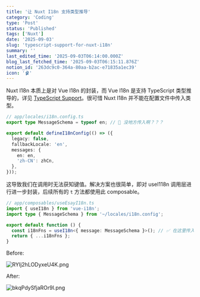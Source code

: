 ```yaml
---
title: '让 Nuxt I18n 支持类型推导'
category: 'Coding'
type: 'Post'
status: 'Published'
tags: ['Nuxt']
date: '2025-09-03'
slug: 'typescript-support-for-nuxt-i18n'
summary: ''
last_edited_time: '2025-09-03T06:14:00.000Z'
blog_last_fetched_time: '2025-09-03T06:15:11.876Z'
notion_id: '263dc9c0-364a-80aa-b2ac-e71835a1ec39'
icon: '🩰'
---
```


Nuxt I18n 本质上是对 Vue I18n 的封装，而 Vue I18n 是支持 TypeScript 类型推导的，详见 [TypeScript Support](https://vue-i18n.intlify.dev/guide/advanced/typescript)。很可惜 Nuxt I18n 并不能在配置文件中传入类型。

```typescript
// app/locales/i18n.config.ts
export type MessageSchema = typeof en; // 🥲 没地方传入啊？？？

export default defineI18nConfig(() => ({
  legacy: false,
  fallbackLocale: 'en',
  messages: {
    en: en,
    'zh-CN': zhCn,
  },
}));
```

这导致我们在调用时无法获知键值。解决方案也很简单，即对 useI118n 调用层进行进一步封装，后续所有的 `t` 方法都使用此 composable。

```typescript
// app/composables/useEsayI18n.ts
import { useI18n } from 'vue-i18n';
import type { MessageSchema } from '~/locales/i18n.config';

export default function () {
  const i18nFns = useI18n<{ message: MessageSchema }>(); // ✅ 在这里传入类型
  return { ...i18nFns };
}
```

Before:

![RYIj2hLODyxeU4K.png](https://cdn.sa.net/2025/09/03/RYIj2hLODyxeU4K.png)

After:

![bkqPdySfjaROr9l.png](https://cdn.sa.net/2025/09/03/bkqPdySfjaROr9l.png)
